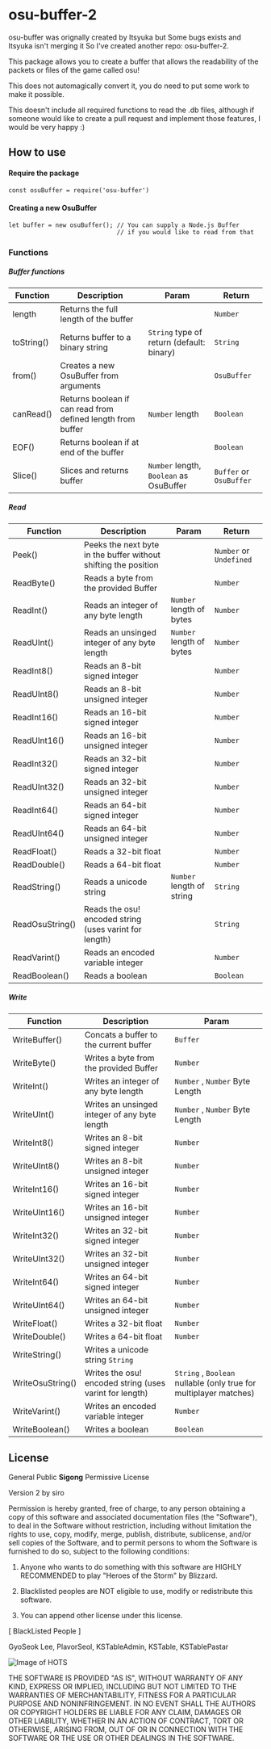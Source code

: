 # osu-buffer-2

osu-buffer was orignally created by Itsyuka but Some bugs exists and Itsyuka isn't merging it So I've created another repo: osu-buffer-2.

This package allows you to create a buffer that allows the readability of the packets or files of the game called osu!

This does not automagically convert it, you do need to put some work to make it possible.

This doesn't include all required functions to read the .db files, although if someone would like to create a pull request
and implement those features, I would be very happy :)

## How to use
#### Require the package
```ecmascript 6
const osuBuffer = require('osu-buffer')
```

#### Creating a new OsuBuffer
```ecmascript 6
let buffer = new osuBuffer(); // You can supply a Node.js Buffer
                              // if you would like to read from that
```

### Functions
##### Buffer functions
|Function|Description|Param|Return|
|--------|-----------|-----|------|
| length | Returns the full length of the buffer | | `Number` |
| toString() | Returns buffer to a binary string | `String` type of return (default: binary) | `String` |
| from() | Creates a new OsuBuffer from arguments | | `OsuBuffer` |
| canRead() | Returns boolean if can read from defined length from buffer | `Number` length | `Boolean` |
| EOF() | Returns boolean if at end of the buffer | | `Boolean` |
| Slice() | Slices and returns buffer | `Number` length, `Boolean` as OsuBuffer | `Buffer` or `OsuBuffer` |

##### Read

|Function|Description|Param|Return|
|--------|-----------|-----|------|
| Peek() | Peeks the next byte in the buffer without shifting the position | | `Number` or `Undefined` |
| ReadByte() | Reads a byte from the provided Buffer | | `Number` |
| ReadInt() | Reads an integer of any byte length | `Number` length of bytes | `Number` |
| ReadUInt() | Reads an unsinged integer of any byte length | `Number` length of bytes | `Number` |
| ReadInt8() | Reads an 8-bit signed integer | | `Number` |
| ReadUInt8() | Reads an 8-bit unsigned integer | | `Number` |
| ReadInt16() | Reads an 16-bit signed integer | | `Number` |
| ReadUInt16() | Reads an 16-bit unsigned integer | | `Number` |
| ReadInt32() | Reads an 32-bit signed integer | | `Number` |
| ReadUInt32() | Reads an 32-bit unsigned integer | | `Number` |
| ReadInt64() | Reads an 64-bit signed integer | | `Number` |
| ReadUInt64() | Reads an 64-bit unsigned integer | | `Number` |
| ReadFloat() | Reads a 32-bit float | | `Number` |
| ReadDouble() | Reads a 64-bit float | | `Number` |
| ReadString() | Reads a unicode string | `Number` length of string | `String` |
| ReadOsuString() | Reads the osu! encoded string (uses varint for length) | | `String` |
| ReadVarint() | Reads an encoded variable integer | | `Number` |
| ReadBoolean() | Reads a boolean | | `Boolean` |

##### Write

|Function|Description|Param|
|--------|-----------|-----|
| WriteBuffer() | Concats a buffer to the current buffer | `Buffer` | 
| WriteByte() | Writes a byte from the provided Buffer | `Number` |
| WriteInt() | Writes an integer of any byte length | `Number` , `Number` Byte Length |
| WriteUInt() | Writes an unsinged integer of any byte length | `Number` , `Number` Byte Length |
| WriteInt8() | Writes an 8-bit signed integer | `Number` |
| WriteUInt8() | Writes an 8-bit unsigned integer | `Number` |
| WriteInt16() | Writes an 16-bit signed integer | `Number` |
| WriteUInt16() | Writes an 16-bit unsigned integer | `Number` |
| WriteInt32() | Writes an 32-bit signed integer | `Number` |
| WriteUInt32() | Writes an 32-bit unsigned integer | `Number` |
| WriteInt64() | Writes an 64-bit signed integer | `Number` |
| WriteUInt64() | Writes an 64-bit unsigned integer | `Number` |
| WriteFloat() | Writes a 32-bit float | `Number` |
| WriteDouble() | Writes a 64-bit float | `Number` |
| WriteString() | Writes a unicode string `String` |
| WriteOsuString() | Writes the osu! encoded string (uses varint for length) | `String` , `Boolean` nullable (only true for multiplayer matches) |
| WriteVarint() | Writes an encoded variable integer | `Number` |
| WriteBoolean() | Writes a boolean | `Boolean` |

## License
General Public **Sigong** Permissive License

Version 2 by siro

Permission is hereby granted, free of charge, to any person obtaining a copy of this software and associated documentation files (the "Software"), to deal in the Software without restriction, including without limitation the rights to use, copy, modify, merge, publish, distribute, sublicense, and/or sell copies of the Software, and to permit persons to whom the Software is furnished to do so, subject to the following conditions:
   
1. Anyone who wants to do something with this software are HIGHLY RECOMMENDED to play "Heroes of the Storm" by Blizzard.

2. Blacklisted peoples are NOT eligible to use, modify or redistribute this software.

3. You can append other license under this license.


[ BlackListed People ]

GyoSeok Lee, PlavorSeol, KSTableAdmin, KSTable, KSTablePastar



![Image of HOTS](http://www.bloter.net/wp-content/uploads/2017/11/Heroes-of-the-storm-logo.png)

THE SOFTWARE IS PROVIDED "AS IS", WITHOUT WARRANTY OF ANY KIND, EXPRESS OR IMPLIED, INCLUDING BUT NOT LIMITED TO THE WARRANTIES OF MERCHANTABILITY, FITNESS FOR A PARTICULAR PURPOSE AND NONINFRINGEMENT. IN NO EVENT SHALL THE AUTHORS OR COPYRIGHT HOLDERS BE LIABLE FOR ANY CLAIM, DAMAGES OR OTHER LIABILITY, WHETHER IN AN ACTION OF CONTRACT, TORT OR OTHERWISE, ARISING FROM, OUT OF OR IN CONNECTION WITH THE SOFTWARE OR THE USE OR OTHER DEALINGS IN THE SOFTWARE.
